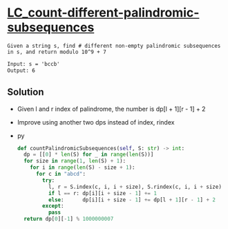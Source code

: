 # [LC_count-different-palindromic-subsequences](https://leetcode.com/problems/count-different-palindromic-subsequences)

```en
Given a string s, find # different non-empty palindromic subsequences in s, and return modulo 10^9 + 7
```

```txt
Input: s = 'bccb'
Output: 6
```

## Solution

* Given l and r index of palindrome, the number is dp[l + 1][r - 1] + 2
* Improve using another two dps instead of index, rindex

* py

  ```py
  def countPalindromicSubsequences(self, S: str) -> int:
    dp = [[0] * len(S) for _ in range(len(S))]
    for size in range(1, len(S) + 1):
      for i in range(len(S) - size + 1):
        for c in "abcd":
          try:
            l, r = S.index(c, i, i + size), S.rindex(c, i, i + size)
            if l == r: dp[i][i + size - 1] += 1
            else:      dp[i][i + size - 1] += dp[l + 1][r - 1] + 2
          except:
            pass
    return dp[0][-1] % 1000000007
  ```
